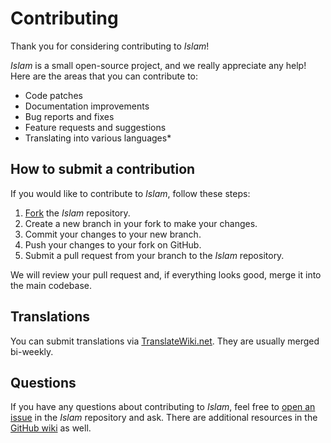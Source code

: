 # Contributing

Thank you for considering contributing to *Islam*!

*Islam* is a small open-source project, and we really appreciate any help! Here are the areas that you can contribute to:

- Code patches
- Documentation improvements
- Bug reports and fixes
- Feature requests and suggestions
- Translating into various languages*

## How to submit a contribution

If you would like to contribute to *Islam*, follow these steps:

1. [Fork](https://github.com/MuslimWiki/mediawiki-skins-Islam/fork) the *Islam* repository.
2. Create a new branch in your fork to make your changes.
3. Commit your changes to your new branch.
4. Push your changes to your fork on GitHub.
5. Submit a pull request from your branch to the *Islam* repository.

We will review your pull request and, if everything looks good, merge it into the main codebase.

## Translations
You can submit translations via [TranslateWiki.net](https://translatewiki.net/w/i.php?title=Special:Translate&group=mwgithub-islam). They are usually merged bi-weekly.

## Questions

If you have any questions about contributing to *Islam*, feel free to [open an issue](https://github.com/MuslimWiki/mediawiki-skins-Islam/issues/new/choose) in the *Islam* repository and ask. There are additional resources in the [GitHub wiki](https://github.com/MuslimWiki/mediawiki-skins-Islam/wiki) as well.